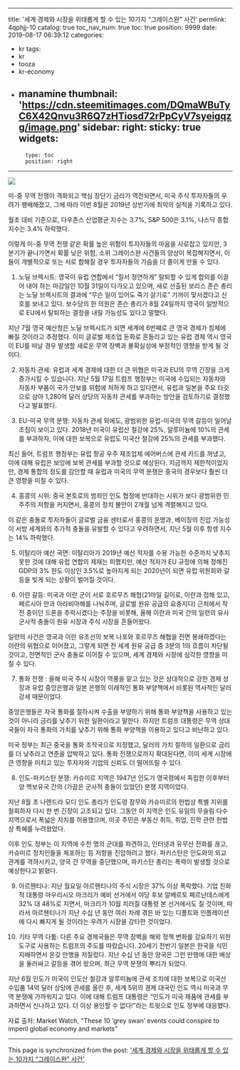 
---
title: '세계 경제와 시장을 위태롭게 할 수 있는 10가지 “그레이스완” 사건'
permlink: 4qphjj-10
catalog: true
toc_nav_num: true
toc: true
position: 9999
date: 2019-08-17 06:39:12
categories:
- kr
tags:
- kr
- tooza
- kr-economy
- manamine
thumbnail: 'https://cdn.steemitimages.com/DQmaWBuTyC6X42Qnvu3R6Q7zHTiosd72rPpCyV7syeigqzg/image.png'
sidebar:
    right:
        sticky: true
widgets:
    -
        type: toc
        position: right
---


![](https://cdn.steemitimages.com/DQmaWBuTyC6X42Qnvu3R6Q7zHTiosd72rPpCyV7syeigqzg/image.png)

미-중 무역 전쟁이 격화되고 핵심 장단기 금리가 역전되면서, 미국 주식 투자자들의 우려가 팽배해졌고, 그에 따라 이번 8월은 2019년 상반기에 최악의 실적을 기록하고 있다.​

월초 대비 기준으로, 다우존스 산업평균 지수는 3.7%, S&P 500은 3.1%, 나스닥 종합지수는 3.4% 하락했다.​

이렇게 미-중 무역 전쟁 같은 확률 높은 위험이 투자자들의 마음을 사로잡고 있지만, 3분기가 끝나가면서 확률 낮은 위험, 소위 그레이스완 사건들의 양상이 복잡해지면서, 이들이 개별적으로 또는 서로 합해질 경우 투자자들의 가슴을 더 졸이게 만들 수 있다.​

1. 노딜 브렉시트: 영국이 유럽 연합에서 “질서 정연하게” 탈퇴할 수 있게 합의를 이끌어 내야 하는 마감일인 10월 31일이 다가오고 있으며, 새로 선출된 보리스 존슨 총리는 노딜 브렉시트의 결과에 “무슨 일이 있어도 죽기 살기로” 기꺼이 맞서겠다고 신호를 보내고 있다. 보수당의 한 의원은 존슨 총리가 8월 24일까지 영국이 일방적으로 EU에서 탈퇴하는 결정을 내릴 가능성도 있다고 말했다.​

지난 7월 영국 예산청은 노딜 브렉시트가 되면 세계에 6번째로 큰 영국 경제가 침체에 빠질 것이라고 추정했다. 이미 글로벌 제조업 둔화로 흔들리고 있는 유럽 경제 역시 영국이 EU를 떠날 경우 발생할 새로운 무역 장벽과 불확실성에 부정적인 영향을 받게 될 것이다.​

2. 자동차 관세: 유럽과 세계 경제에 대한 더 큰 위협은 미국과 EU의 무역 긴장을 크게 증가시킬 수 있습니다. 지난 5월 17일 트럼프 행정부는 미국에 수입되는 자동차와 자동차 부품이 국가 안보를 위험에 처하게 하고 있다면서, 유럽과 일본을 주요 타깃으로 삼아 1,280억 달러 상당의 자동차 관세를 부과하는 방안을 검토하기로 결정했다고 발표했다.​

3. EU-미국 무역 분쟁: 자동차 관세 외에도, 광범위한 유럽-미국의 무역 갈등이 일어날 조짐이 보이고 있다. 2018년 미국이 유럽산 철강에 25%, 알루미늄에 10%의 관세를 부과하자, 이에 대한 보복으로 유럽도 미국산 철강에 25%의 관세를 부과했다.​

최신 들어, 트럼프 행정부는 유럽 항공 우주 제조업체 에어버스에 관세 카드를 꺼냈고, 이에 대해 유럽은 보잉에 보복 관세를 부과할 것으로 예상된다. 지금까지 제한적이었지만, 경제 통합의 정도를 감안할 때 유럽과 미국의 무역 분쟁은 중국의 경우보다 훨씬 더 큰 영향을 미칠 수 있다.​

4. 홍콩의 시위: 중국 본토로의 범죄인 인도 협정에 반대하는 시위가 보다 광범위한 민주주의 저항을 커지면서, 홍콩의 정치 불안이 2개월 넘게 격렬해지고 있다.​

이 같은 충돌로 투자자들이 글로벌 금융 센터로서 홍콩의 운명과, 베이징의 진압 가능성이 서방 세계와의 추가적 충돌을 유발할 수 있다고 우려하면서, 지난 5월 이후 항셍 지수는 14% 하락했다.​

5. 이탈리아 예산 국면: 이탈리아가 2019년 예산 적자를 수용 가능한 수준까지 낮추지 못한 것에 대해 유럽 연합의 제재는 피했지만, 예산 적자가 EU 규정에 의해 정해진 GDP의 3% 한도 이상인 3.5%로 높아지게 되는 2020년이 되면 유럽 위원회와 갈등을 빚게 되는 상황이 벌어질 것이다.​

6. 이란 갈등: 미국과 이란 군이 서로 호르무즈 해협(21마일 길이로, 이란과 접해 있고, 페르시아 만과 아라비아해를 나눠주며, 글로벌 원유 공급의 요충지다) 근처에서 작전 중이던 드론을 추락시켰다는 주장을 비롯해, 올해 이란과 미국 간의 일련의 유사 군사적 충돌이 원유 시장과 주식 시장을 흔들어왔다.​

일련의 사건은 영국과 이란 유조선의 보복 나포와 호르무즈 해협을 전면 봉쇄하겠다는 이란의 위협으로 이어졌고, 그렇게 되면 전 세계 원유 공급 중 3분의 1의 흐름이 차단될 것이고, 전면적인 군사 충돌로 이어질 수 있으며, 세계 경제와 시장에 심각한 영향을 미칠 수 있다.​

7. 통화 전쟁 : 올해 미국 주식 시장이 역풍을 맡고 있는 것은 상대적으로 강한 경제 성장과 유럽 중앙은행과 일본 은행의 이례적인 통화 부양책에서 비롯된 역사적인 달러 강세 때문이었다.​

중앙은행들은 자국 통화를 절하시켜 수출을 부양하기 위해 통화 부양책을 사용하고 있는 것이 아니라 금리를 낮추기 위한 일환이라고 말한다. 하지만 트럼프 대통령은 무역 상대국들이 자극 통화의 가치를 낮추기 위해 통화 부양책을 이용하고 있다고 비난하고 있다.​

미국 정부는 최근 중국을 통화 조작국으로 지정했고, 달러의 가치 절하의 일환으로 금리를 더 낮추라고 연준을 압박하고 있다. 통화 전쟁으로까지 확대된다면, 이미 세계 시장에 큰 영향을 미치고 있는 투자자와 기업의 신뢰도 더 떨어뜨릴 수 있다.​

8. 인도-파키스탄 분쟁: 카슈미르 지역은 1947년 인도가 영국령에서 독립한 이후부터 양 핵보유국 간의 (가끔은 군사적 충돌이 있었던) 분쟁 지역이었다.​

지난 8월 초 나렌드라 모디 인도 총리가 인도령 잠무와 카슈미르의 헌법상 특별 지위를 철회하자 다시 한 번 긴장이 고조되고 있다. 그동안 이 지역은 인도 유일의 무슬림 다수 지역으로서 폭넓은 자치를 허용했으며, 이곳 주민은 부동산 취득, 취업, 진학 관련 헌법상 특혜를 누려왔었다.​

이후 인도 정부는 이 지역에 수천 명의 군대를 파견하고, 인터넷과 유무선 전화를 끊고, 카슈미르 정치인들을 체포하는 등 저항을 진압하려고 했다. 파키스탄은 인도와의 외교 관계를 격하시키고, 양국 간 무역을 중단했으며, 파키스탄 총리는 폭력이 발생할 것으로 예상한다고 밝혔다.​

9. 아르헨티나: 지난 월요일 아르헨티나의 주식 시장은 37% 이상 폭락했다. 기업 친화적 대통령 마우리시오 마크리가 예비 선거에서 야당 후보 알베르토 페르난데스에게 32% 대 48%로 지면서, 마크리가 10월 치러질 대통령 본 선거에서도 질 것이며, 따라서 아르헨티나가 지난 수십 년 동안 여러 차례 겪은 바 있는 디폴트와 인플레이션에 다시 빠지게 될 것이라는 우려가 시장을 강타한 것이었다.

10. 기타 무역 다툼: 다른 주요 경제국들은 무역 장벽을 해외 정책 변화를 강요하기 위한 도구로 사용하는 트럼프의 주도를 따랐습니다. 20세기 전반기 일본은 한국을 식민 지배하면서 온갖 만행을 저질렀다. 지난 수십 년 동안 양국은 그런 만행에 대한 배상을 둘러싸고 갈등을 겪어 왔으며, 최근 무역 분쟁의 뿌리가 되었다.​

지난 6월 인도가 미국이 인도산 철강과 알루미늄에 관세 조치에 대한 보복으로 미국산 수입품 14억 달러 상당에 관세를 올린 후, 세계 5위의 경제 대국인 인도 역시 미국과 무역 분쟁에 가까워지고 있다. 이에 대해 트럼프 대통령은 “인도가 미국 제품에 관세를 부과하면서 신나하고 있다. 더 이상 용인할 수 없다!”라는 트윗으로 인도 정부에 대응했다.​

자료 출처: Market Watch, "These 10 ‘grey swan’ events could conspire to imperil global economy and markets"

- - -

This page is synchronized from the post: ['세계 경제와 시장을 위태롭게 할 수 있는 10가지 “그레이스완” 사건'](https://steemit.com/@pius.pius/4qphjj-10)
